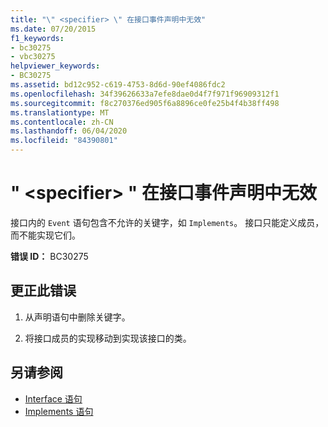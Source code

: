 ```yaml
---
title: "\" <specifier> \" 在接口事件声明中无效"
ms.date: 07/20/2015
f1_keywords:
- bc30275
- vbc30275
helpviewer_keywords:
- BC30275
ms.assetid: bd12c952-c619-4753-8d6d-90ef4086fdc2
ms.openlocfilehash: 34f39626633a7efe8dae0d4f7f971f96909312f1
ms.sourcegitcommit: f8c270376ed905f6a8896ce0fe25b4f4b38ff498
ms.translationtype: MT
ms.contentlocale: zh-CN
ms.lasthandoff: 06/04/2020
ms.locfileid: "84390801"
---
```

# <a name="specifier-is-not-valid-on-an-interface-event-declaration"></a>" \<specifier> " 在接口事件声明中无效
接口内的 `Event` 语句包含不允许的关键字，如 `Implements`。 接口只能定义成员，而不能实现它们。  
  
 **错误 ID：** BC30275  
  
## <a name="to-correct-this-error"></a>更正此错误  
  
1. 从声明语句中删除关键字。  
  
2. 将接口成员的实现移动到实现该接口的类。  
  
## <a name="see-also"></a>另请参阅

- [Interface 语句](../language-reference/statements/interface-statement.md)
- [Implements 语句](../language-reference/statements/implements-statement.md)
